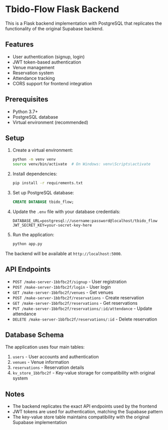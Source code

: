 # Tbido-Flow Flask Backend

This is a Flask backend implementation with PostgreSQL that replicates the functionality of the original Supabase backend.

## Features

- User authentication (signup, login)
- JWT token-based authentication
- Venue management
- Reservation system
- Attendance tracking
- CORS support for frontend integration

## Prerequisites

- Python 3.7+
- PostgreSQL database
- Virtual environment (recommended)

## Setup

1. Create a virtual environment:
   ```bash
   python -m venv venv
   source venv/bin/activate  # On Windows: venv\Scripts\activate
   ```

2. Install dependencies:
   ```bash
   pip install -r requirements.txt
   ```

3. Set up PostgreSQL database:
   ```sql
   CREATE DATABASE tbido_flow;
   ```

4. Update the `.env` file with your database credentials:
   ```env
   DATABASE_URL=postgresql://username:password@localhost/tbido_flow
   JWT_SECRET_KEY=your-secret-key-here
   ```

5. Run the application:
   ```bash
   python app.py
   ```

The backend will be available at `http://localhost:5000`.

## API Endpoints

- `POST /make-server-1bbfbc2f/signup` - User registration
- `POST /make-server-1bbfbc2f/login` - User login
- `GET /make-server-1bbfbc2f/venues` - Get venues
- `POST /make-server-1bbfbc2f/reservations` - Create reservation
- `GET /make-server-1bbfbc2f/reservations` - Get reservations
- `PUT /make-server-1bbfbc2f/reservations/:id/attendance` - Update attendance
- `DELETE /make-server-1bbfbc2f/reservations/:id` - Delete reservation

## Database Schema

The application uses four main tables:

1. `users` - User accounts and authentication
2. `venues` - Venue information
3. `reservations` - Reservation details
4. `kv_store_1bbfbc2f` - Key-value storage for compatibility with original system

## Notes

- The backend replicates the exact API endpoints used by the frontend
- JWT tokens are used for authentication, matching the Supabase pattern
- The key-value store table maintains compatibility with the original Supabase implementation
